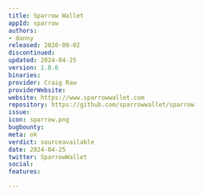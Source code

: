 ```yaml
---
title: Sparrow Wallet
appId: sparrow
authors:
- danny
released: 2020-09-02
discontinued: 
updated: 2024-04-25
version: 1.8.6
binaries: 
provider: Craig Raw
providerWebsite: 
website: https://www.sparrowwallet.com
repository: https://github.com/sparrowwallet/sparrow
issue: 
icon: sparrow.png
bugbounty: 
meta: ok
verdict: sourceavailable
date: 2024-04-25
twitter: SparrowWallet
social: 
features: 

---
```


